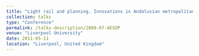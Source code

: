 ```yaml
---
title: "Light rail and planning. Innovations in Andalusian metropolitan areas"
collection: talks
type: "Conference"
permalink: /talks-description/2009-07-AESOP
venue: "Liverpool University"
date: 2011-05-11
location: "Liverpool, United Kingdom"
---
```

